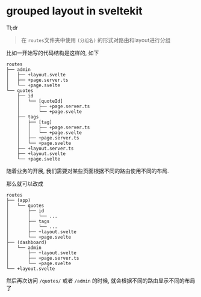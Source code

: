 # grouped layout in sveltekit



Tl;dr

> 在  `routes`文件夹中使用 `(分组名)` 的形式对路由和layout进行分组



比如一开始写的代码结构是这样的, 如下

```
routes
├── admin
│   ├── +layout.svelte
│   ├── +page.server.ts
│   └── +page.svelte
└── quotes
    ├── id
    │   └── [quoteId]
    │       ├── +page.server.ts
    │       └── +page.svelte
    ├── tags
    │   ├── [tag]
    │   │   ├── +page.server.ts
    │   │   └── +page.svelte
    │   ├── +page.server.ts
    │   └── +page.svelte
    ├── +layout.server.ts
    ├── +layout.svelte
    └── +page.svelte

```



随着业务的开展, 我们需要对某些页面根据不同的路由使用不同的布局.

那么就可以改成



```
routes
├── (app)
│   └── quotes
│       ├── id
│       │   └── ...
│       ├── tags
│       │   └── ...
│       ├── +layout.svelte
│       └── +page.svelte
├── (dashboard)
│   └── admin
│       ├── +layout.svelte
│       ├── +page.server.ts
│       └── +page.svelte
└── +layout.svelte

```

然后再次访问 `/quotes/` 或者 `/admin` 的时候, 就会根据不同的路由显示不同的布局了  


